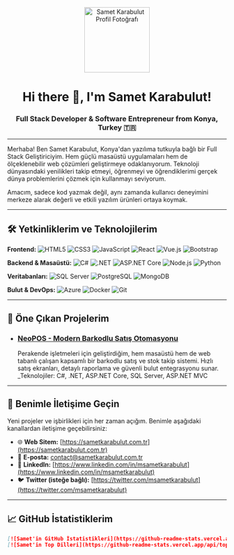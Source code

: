 <div align="center">
  <img src="https://avatars.githubusercontent.com/u/178892651?v=4" width="150px;" alt="Samet Karabulut Profil Fotoğrafı"/><br>
  <h1>Hi there 👋, I'm Samet Karabulut!</h1>
  <h3>Full Stack Developer & Software Entrepreneur from Konya, Turkey 🇹🇷</h3>
</div>

---

Merhaba! Ben Samet Karabulut, Konya'dan yazılıma tutkuyla bağlı bir Full Stack Geliştiriciyim. Hem güçlü masaüstü uygulamaları hem de ölçeklenebilir web çözümleri geliştirmeye odaklanıyorum. Teknoloji dünyasındaki yenilikleri takip etmeyi, öğrenmeyi ve öğrendiklerimi gerçek dünya problemlerini çözmek için kullanmayı seviyorum.

Amacım, sadece kod yazmak değil, aynı zamanda kullanıcı deneyimini merkeze alarak değerli ve etkili yazılım ürünleri ortaya koymak.

---

## 🛠️ Yetkinliklerim ve Teknolojilerim

**Frontend:**
![HTML5](https://img.shields.io/badge/HTML5-E34F26?style=for-the-badge&logo=html5&logoColor=white)
![CSS3](https://img.shields.io/badge/CSS3-1572B6?style=for-the-badge&logo=css3&logoColor=white)
![JavaScript](https://img.shields.io/badge/JavaScript-F7DF1E?style=for-the-badge&logo=javascript&logoColor=black)
![React](https://img.shields.io/badge/React-20232A?style=for-the-badge&logo=react&logoColor=61DAFB)
![Vue.js](https://img.shields.io/badge/Vue.js-4FC08D?style=for-the-badge&logo=vuedotjs&logoColor=white)
![Bootstrap](https://img.shields.io/badge/Bootstrap-563D7C?style=for-the-badge&logo=bootstrap&logoColor=white)

**Backend & Masaüstü:**
![C#](https://img.shields.io/badge/C%23-239120?style=for-the-badge&logo=c-sharp&logoColor=white)
![.NET](https://img.shields.io/badge/.NET-512BD4?style=for-the-badge&logo=dotnet&logoColor=white)
![ASP.NET Core](https://img.shields.io/badge/ASP.NET%20Core-512BD4?style=for-the-badge&logo=dot-net&logoColor=white)
![Node.js](https://img.shields.io/badge/Node.js-339933?style=for-the-badge&logo=node.js&logoColor=white)
![Python](https://img.shields.io/badge/Python-3776AB?style=for-the-badge&logo=python&logoColor=white)

**Veritabanları:**
![SQL Server](https://img.shields.io/badge/SQL%20Server-CC2927?style=for-the-badge&logo=microsoft-sql-server&logoColor=white)
![PostgreSQL](https://img.shields.io/badge/PostgreSQL-316192?style=for-the-badge&logo=postgresql&logoColor=white)
![MongoDB](https://img.shields.io/badge/MongoDB-47A248?style=for-the-badge&logo=mongodb&logoColor=white)

**Bulut & DevOps:**
![Azure](https://img.shields.io/badge/Azure-0078D4?style=for-the-badge&logo=microsoft-azure&logoColor=white)
![Docker](https://img.shields.io/badge/Docker-2496ED?style=for-the-badge&logo=docker&logoColor=white)
![Git](https://img.shields.io/badge/Git-F05032?style=for-the-badge&logo=git&logoColor=white)

---

## 🚀 Öne Çıkan Projelerim

* ### [NeoPOS - Modern Barkodlu Satış Otomasyonu](https://github.com/msametkarabulut/NeoPOS)
    Perakende işletmeleri için geliştirdiğim, hem masaüstü hem de web tabanlı çalışan kapsamlı bir barkodlu satış ve stok takip sistemi. Hızlı satış ekranları, detaylı raporlama ve güvenli bulut entegrasyonu sunar.
    _Teknolojiler: C#, .NET, ASP.NET Core, SQL Server, ASP.NET MVC

---

## 🤝 Benimle İletişime Geçin

Yeni projeler ve işbirlikleri için her zaman açığım. Benimle aşağıdaki kanallardan iletişime geçebilirsiniz:

-   🌐 **Web Sitem:** [https://sametkarabulut.com.tr](https://sametkarabulut.com.tr)
-   📧 **E-posta:** [contact@sametkarabulut.com.tr](mailto:contact@sametkarabulut.com.tr)
-   💼 **LinkedIn:** [https://www.linkedin.com/in/msametkarabulut](https://www.linkedin.com/in/msametkarabulut)
-   🐦 **Twitter (isteğe bağlı):** [https://twitter.com/msametkarabulut](https://twitter.com/msametkarabulut)

---

## 📈 GitHub İstatistiklerim

```markdown
[![Samet'in GitHub İstatistikleri](https://github-readme-stats.vercel.app/api?username=msametkarabulut&show_icons=true&theme=vue)](https://github.com/anuraghazra/github-readme-stats)
[![Samet'in Top Dilleri](https://github-readme-stats.vercel.app/api/top-langs/?username=msametkarabulut&layout=compact&theme=vue)](https://github.com/anuraghazra/github-readme-stats)
